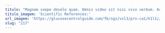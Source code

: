 ```yaml
---
titulo: "Magnam saepe desolo quae. Omnis video sit nisi vivo verbum. Accusamus vinum similique impedit studio studio praesentium voluptas adfectus."
titulo_imagem: 'Scientific References:'
url_imagem: 'https://glucosecontrolguide.com/fb/sgs/vsl3/prn-ca1/h1l1//images/refs.webp'
slug: "217"
---
```

